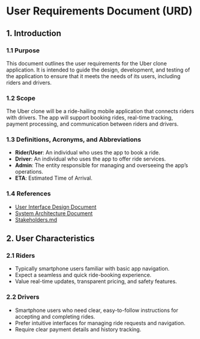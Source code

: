 # User Requirements Document (URD)

## 1. Introduction

### 1.1 Purpose
This document outlines the user requirements for the Uber clone application. It is intended to guide the design, development, and testing of the application to ensure that it meets the needs of its users, including riders and drivers.

### 1.2 Scope
The Uber clone will be a ride-hailing mobile application that connects riders with drivers. The app will support booking rides, real-time tracking, payment processing, and communication between riders and drivers.

### 1.3 Definitions, Acronyms, and Abbreviations
- **Rider/User**: An individual who uses the app to book a ride.
- **Driver**: An individual who uses the app to offer ride services.
- **Admin**: The entity responsible for managing and overseeing the app’s operations.
- **ETA**: Estimated Time of Arrival.

### 1.4 References
- [User Interface Design Document](./User_Interface_Design_Document.md)
- [System Architecture Document](./System_Architecture_Document.md)
- [Stakeholders.md](./Stakeholders.md)

## 2. User Characteristics

### 2.1 Riders
- Typically smartphone users familiar with basic app navigation.
- Expect a seamless and quick ride-booking experience.
- Value real-time updates, transparent pricing, and safety features.

### 2.2 Drivers
- Smartphone users who need clear, easy-to-follow instructions for accepting and completing rides.
- Prefer intuitive interfaces for managing ride requests and navigation.
- Require clear payment details and history tracking.
